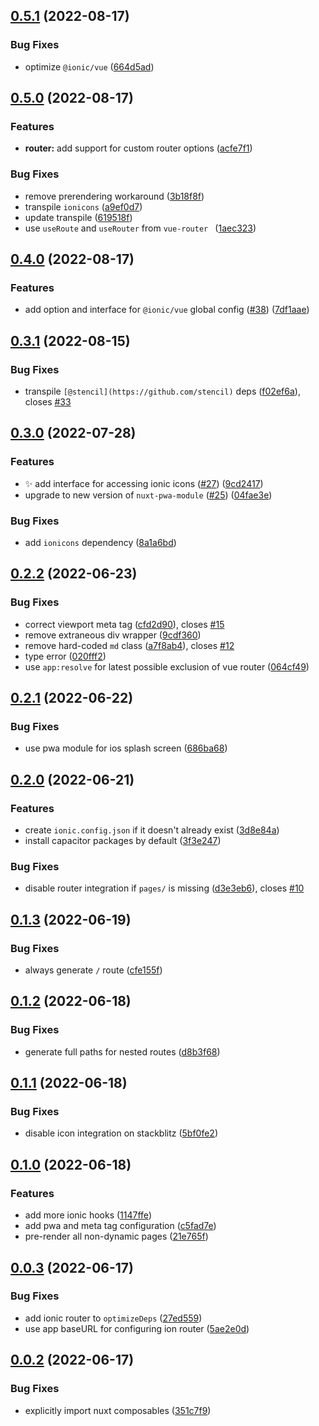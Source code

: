 

## [0.5.1](https://github.com/danielroe/nuxt-ionic/compare/0.5.0...0.5.1) (2022-08-17)


### Bug Fixes

* optimize `@ionic/vue` ([664d5ad](https://github.com/danielroe/nuxt-ionic/commit/664d5ad7d2ebb211c68cd88aff18375aa2445237))

## [0.5.0](https://github.com/danielroe/nuxt-ionic/compare/0.4.0...0.5.0) (2022-08-17)


### Features

* **router:** add support for custom router options ([acfe7f1](https://github.com/danielroe/nuxt-ionic/commit/acfe7f127caba7560f4e5c69d00ef1b4fd5b0c9a))


### Bug Fixes

* remove prerendering workaround ([3b18f8f](https://github.com/danielroe/nuxt-ionic/commit/3b18f8f609cf159ee77f927fc26efc1e6bbd87ef))
* transpile `ionicons` ([a9ef0d7](https://github.com/danielroe/nuxt-ionic/commit/a9ef0d73c116dd1b33a7f80716e8c5edce36c87e))
* update transpile ([619518f](https://github.com/danielroe/nuxt-ionic/commit/619518f68129eda830483d18e22dd10d27935a16))
* use `useRoute` and `useRouter` from `vue-router ` ([1aec323](https://github.com/danielroe/nuxt-ionic/commit/1aec323da99c89bea447125592a3eb2ec5723d2e))

## [0.4.0](https://github.com/danielroe/nuxt-ionic/compare/0.3.1...0.4.0) (2022-08-17)


### Features

* add option and interface for `@ionic/vue` global config ([#38](https://github.com/danielroe/nuxt-ionic/issues/38)) ([7df1aae](https://github.com/danielroe/nuxt-ionic/commit/7df1aaef29229c358772f79a1c4366c7f687b4e9))

## [0.3.1](https://github.com/danielroe/nuxt-ionic/compare/0.3.0...0.3.1) (2022-08-15)


### Bug Fixes

* transpile `[@stencil](https://github.com/stencil)` deps ([f02ef6a](https://github.com/danielroe/nuxt-ionic/commit/f02ef6af00e77ef7e38308375bb16be4da35035b)), closes [#33](https://github.com/danielroe/nuxt-ionic/issues/33)

## [0.3.0](https://github.com/danielroe/nuxt-ionic/compare/0.2.2...0.3.0) (2022-07-28)


### Features

* :sparkles: add interface for accessing ionic icons ([#27](https://github.com/danielroe/nuxt-ionic/issues/27)) ([9cd2417](https://github.com/danielroe/nuxt-ionic/commit/9cd2417596ea6f2a3409aefae2feb86c31188f28))
* upgrade to new version of `nuxt-pwa-module` ([#25](https://github.com/danielroe/nuxt-ionic/issues/25)) ([04fae3e](https://github.com/danielroe/nuxt-ionic/commit/04fae3e25fe8d7d6ba51bfe0f13ed44d74aa8bd0))


### Bug Fixes

* add `ionicons` dependency ([8a1a6bd](https://github.com/danielroe/nuxt-ionic/commit/8a1a6bd726c59cd5922cf8cf921b14edc74f45d2))

## [0.2.2](https://github.com/danielroe/nuxt-ionic/compare/0.2.1...0.2.2) (2022-06-23)


### Bug Fixes

* correct viewport meta tag ([cfd2d90](https://github.com/danielroe/nuxt-ionic/commit/cfd2d906686f4eddcc3481e83d4e8e35fd80c6d4)), closes [#15](https://github.com/danielroe/nuxt-ionic/issues/15)
* remove extraneous div wrapper ([9cdf360](https://github.com/danielroe/nuxt-ionic/commit/9cdf3608226b9969add5fd3866530f5af82a844b))
* remove hard-coded `md` class ([a7f8ab4](https://github.com/danielroe/nuxt-ionic/commit/a7f8ab48aaf4e5de11f73fe0f920ceb6aa2aa0ec)), closes [#12](https://github.com/danielroe/nuxt-ionic/issues/12)
* type error ([020fff2](https://github.com/danielroe/nuxt-ionic/commit/020fff23d6b36f37d9c14cbd5e850e925b3472f2))
* use `app:resolve` for latest possible exclusion of vue router ([064cf49](https://github.com/danielroe/nuxt-ionic/commit/064cf49df2c22c53d33a0d736e447acbbed43af7))

## [0.2.1](https://github.com/danielroe/nuxt-ionic/compare/0.2.0...0.2.1) (2022-06-22)


### Bug Fixes

* use pwa module for ios splash screen ([686ba68](https://github.com/danielroe/nuxt-ionic/commit/686ba687650b35a47b1997537d2508a113578f29))

## [0.2.0](https://github.com/danielroe/nuxt-ionic/compare/0.1.3...0.2.0) (2022-06-21)


### Features

* create `ionic.config.json` if it doesn't already exist ([3d8e84a](https://github.com/danielroe/nuxt-ionic/commit/3d8e84a0b0ff9e46cd9e970b012dfc14228b47d1))
* install capacitor packages by default ([3f3e247](https://github.com/danielroe/nuxt-ionic/commit/3f3e2473aabe4af96f325e4e3ae39b50535fa81e))


### Bug Fixes

* disable router integration if `pages/` is missing ([d3e3eb6](https://github.com/danielroe/nuxt-ionic/commit/d3e3eb6674fbadf9e1b34deb4279b1aabf936f79)), closes [#10](https://github.com/danielroe/nuxt-ionic/issues/10)

## [0.1.3](https://github.com/danielroe/nuxt-ionic/compare/0.1.2...0.1.3) (2022-06-19)


### Bug Fixes

* always generate `/` route ([cfe155f](https://github.com/danielroe/nuxt-ionic/commit/cfe155f7dc63e06aa792fbe17088981ce21969a4))

## [0.1.2](https://github.com/danielroe/nuxt-ionic/compare/0.1.1...0.1.2) (2022-06-18)


### Bug Fixes

* generate full paths for nested routes ([d8b3f68](https://github.com/danielroe/nuxt-ionic/commit/d8b3f6806a37acf11ac7ba6cced7782ebd68a22e))

## [0.1.1](https://github.com/danielroe/nuxt-ionic/compare/0.1.0...0.1.1) (2022-06-18)


### Bug Fixes

* disable icon integration on stackblitz ([5bf0fe2](https://github.com/danielroe/nuxt-ionic/commit/5bf0fe2546055531a6988413140980901884eb3e))

## [0.1.0](https://github.com/danielroe/nuxt-ionic/compare/0.0.3...0.1.0) (2022-06-18)


### Features

* add more ionic hooks ([1147ffe](https://github.com/danielroe/nuxt-ionic/commit/1147ffe4f62035a6bf0ffaf313151c4c49221bbe))
* add pwa and meta tag configuration ([c5fad7e](https://github.com/danielroe/nuxt-ionic/commit/c5fad7ea06092d82e27f38f33bce3c54c52fc15b))
* pre-render all non-dynamic pages ([21e765f](https://github.com/danielroe/nuxt-ionic/commit/21e765f17fcba8fd0129efe1f80cadf51bfbd214))

## [0.0.3](https://github.com/danielroe/nuxt-ionic/compare/0.0.2...0.0.3) (2022-06-17)


### Bug Fixes

* add ionic router to `optimizeDeps` ([27ed559](https://github.com/danielroe/nuxt-ionic/commit/27ed55944fea65bfdfd8e0edcb3f87351f9c39b5))
* use app baseURL for configuring ion router ([5ae2e0d](https://github.com/danielroe/nuxt-ionic/commit/5ae2e0d186a58a377248ef0f7accb8eecd4ca9bd))

## [0.0.2](https://github.com/danielroe/nuxt-ionic/compare/0.0.1...0.0.2) (2022-06-17)


### Bug Fixes

* explicitly import nuxt composables ([351c7f9](https://github.com/danielroe/nuxt-ionic/commit/351c7f9ca34e12a11d9f98530bec53ce317fd267))